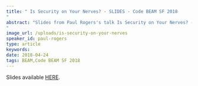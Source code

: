 ```yaml
---
title: " Is Security on Your Nerves? - SLIDES - Code BEAM SF 2018
"
abstract: "Slides from Paul Rogers's talk Is Security on Your Nerves? - Code BEAM SF 2018
"
image_url: /uploads/is-security-on-your-nerves
speaker_id: paul-rogers
type: article
keywords: 
date: 2018-04-24
tags: BEAM,Code BEAM SF 2018
---
```

Slides available <a href="http://s3.amazonaws.com/erlang-conferences-production/media/files/000/000/892/original/Paul_Rogers_-_Is_Security_on_Your_Nerves.pdf?1524578769" target="_blank">HERE</a>.

